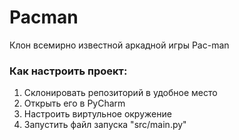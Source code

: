# Pacman

Клон всемирно известной аркадной игры Pac-man

### Как настроить проект:
1. Склонировать репозиторий в удобное место
2. Открыть его в PyCharm
3. Настроить виртульное окружение
4. Запустить файл запуска "src/main.py"
